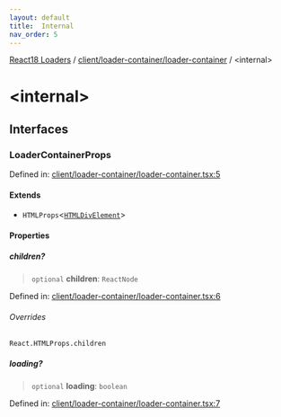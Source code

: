 ```yaml
---
layout: default
title:  Internal 
nav_order: 5
---
```


[React18 Loaders](../../../modules.md) / [client/loader-container/loader-container](index.md) / \<internal\>

# \<internal\>

## Interfaces

### LoaderContainerProps

Defined in: [client/loader-container/loader-container.tsx:5](https://github.com/react18-tools/turborepo-template/blob/a6eb526e5f23854bec6388e58fbb1d6429b3a592/lib/src/client/loader-container/loader-container.tsx#L5)

#### Extends

- `HTMLProps`\<[`HTMLDivElement`](https://developer.mozilla.org/docs/Web/API/HTMLDivElement)\>

#### Properties

##### children?

> `optional` **children**: `ReactNode`

Defined in: [client/loader-container/loader-container.tsx:6](https://github.com/react18-tools/turborepo-template/blob/a6eb526e5f23854bec6388e58fbb1d6429b3a592/lib/src/client/loader-container/loader-container.tsx#L6)

###### Overrides

`React.HTMLProps.children`

##### loading?

> `optional` **loading**: `boolean`

Defined in: [client/loader-container/loader-container.tsx:7](https://github.com/react18-tools/turborepo-template/blob/a6eb526e5f23854bec6388e58fbb1d6429b3a592/lib/src/client/loader-container/loader-container.tsx#L7)
